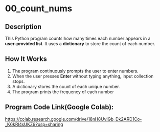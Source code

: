 # 00_count_nums
## Description
This Python program counts how many times each number appears in a **user-provided list**. It uses a **dictionary** to store the count of each number.

## How It Works
1. The program continuously prompts the user to enter numbers.
2. When the user presses **Enter** without typing anything, input collection stops.
3. A dictionary stores the count of each unique number.
4. The program prints the frequency of each number

## Program Code Link(Google Colab):
https://colab.research.google.com/drive/18nH8UvIGb_Dk2ARD1Co-_K6kRI4sUKZ9?usp=sharing